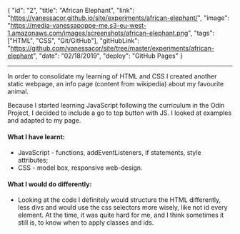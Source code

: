 {
"id": "2",
"title": "African Elephant",
"link": "https://vanessacor.github.io/site/experiments/african-elephant/",
"image": "https://media-vanessapoppe-me.s3-eu-west-1.amazonaws.com/images/screenshots/african-elephant.png",
"tags": ["HTML", "CSS", "Git/GitHub"],
"gitHubLink": "https://github.com/vanessacor/site/tree/master/experiments/african-elephant",
"date": "02/18/2019",
"deploy": "GitHub Pages"
}

---

In order to consolidate my learning of HTML and CSS I created another static webpage, an info page (content from wikipedia) about my favourite animal.

Because I started learning JavaScript following the curriculum in the Odin Project, I decided to include a go to top button with JS. I looked at examples and adapted to my page.

#### What I have learnt:

- JavaScript - functions, addEventListeners, if statements, style attributes;
- CSS - model box, responsive web-design.

#### What I would do differently:

- Looking at the code I definitely would structure the HTML differently, less divs and would use the css selectors more wisely, like not id every element. At the time, it was quite hard for me, and I think sometimes it still is, to know when to apply classes and ids.
